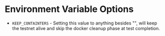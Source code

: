 # Environment Variable Options

- `KEEP_CONTAINTERS` - Setting this value to anything besides "", will keep the testnet alive and skip the docker cleanup phase at test completion.


<!-- TODO: Add other env options -->